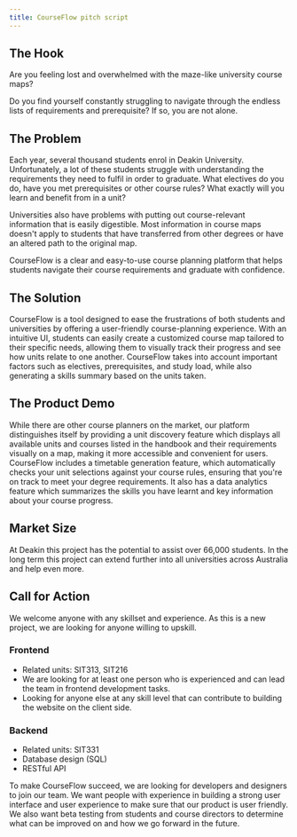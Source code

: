 ```yaml
---
title: CourseFlow pitch script
---
```


## The Hook

Are you feeling lost and overwhelmed with the maze-like university course maps?

Do you find yourself constantly struggling to navigate through the endless lists of requirements and
prerequisite? If so, you are not alone.

## The Problem

Each year, several thousand students enrol in Deakin University. Unfortunately, a lot of these
students struggle with understanding the requirements they need to fulfil in order to graduate. What
electives do you do, have you met prerequisites or other course rules? What exactly will you learn
and benefit from in a unit?

Universities also have problems with putting out course-relevant information that is easily
digestible. Most information in course maps doesn't apply to students that have transferred from
other degrees or have an altered path to the original map.

CourseFlow is a clear and easy-to-use course planning platform that helps students navigate their
course requirements and graduate with confidence.

## The Solution

CourseFlow is a tool designed to ease the frustrations of both students and universities by offering
a user-friendly course-planning experience. With an intuitive UI, students can easily create a
customized course map tailored to their specific needs, allowing them to visually track their
progress and see how units relate to one another. CourseFlow takes into account important factors
such as electives, prerequisites, and study load, while also generating a skills summary based on
the units taken.

## The Product Demo

While there are other course planners on the market, our platform distinguishes itself by providing
a unit discovery feature which displays all available units and courses listed in the handbook and
their requirements visually on a map, making it more accessible and convenient for users. CourseFlow
includes a timetable generation feature, which automatically checks your unit selections against
your course rules, ensuring that you're on track to meet your degree requirements. It also has a
data analytics feature which summarizes the skills you have learnt and key information about your
course progress.

## Market Size

At Deakin this project has the potential to assist over 66,000 students. In the long term this
project can extend further into all universities across Australia and help even more.

## Call for Action

We welcome anyone with any skillset and experience. As this is a new project, we are looking for
anyone willing to upskill.

### Frontend

- Related units: SIT313, SIT216
- We are looking for at least one person who is experienced and can lead the team in frontend
  development tasks.
- Looking for anyone else at any skill level that can contribute to building the website on the
  client side.

### Backend

- Related units: SIT331
- Database design (SQL)
- RESTful API

To make CourseFlow succeed, we are looking for developers and designers to join our team. We want
people with experience in building a strong user interface and user experience to make sure that our
product is user friendly. We also want beta testing from students and course directors to determine
what can be improved on and how we go forward in the future.
